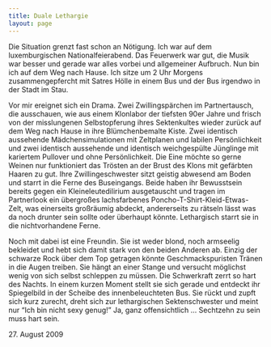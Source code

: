 ```yaml
---
title: Duale Lethargie
layout: page
---
```

Die Situation grenzt fast schon an Nötigung. Ich war auf dem luxemburgischen Nationalfeierabend. Das Feuerwerk war gut, die Musik war besser und gerade war alles vorbei und allgemeiner Aufbruch. Nun bin ich auf dem Weg nach Hause. Ich sitze um 2 Uhr Morgens zusammengepfercht mit Satres Hölle in einem Bus und der Bus irgendwo in der Stadt im Stau.

Vor mir ereignet sich ein Drama. Zwei Zwillingspärchen im Partnertausch, die ausschauen, wie aus einem Klonlabor der tiefsten 90er Jahre und frisch von der misslungenen Selbstopferung ihres Sektenkultes wieder zurück auf dem Weg nach Hause in ihre Blümchenbemalte Kiste. Zwei identisch aussehende Mädchensimulationen mit Zeltplanen und labilen Persönlichkeit und zwei identisch aussehende und identisch weichgespülte Jünglinge mit kariertem Pullover und ohne Persönlichkeit. Die Eine möchte so gerne Weinen nur funktioniert das Trösten an der Brust des Klons mit gefärbten Haaren zu gut. Ihre Zwillingeschwester sitzt geistig abwesend am Boden und starrt in die Ferne des Buseingangs. Beide haben ihr Bewusstsein bereits gegen ein Kleineleutedilirium ausgetauscht und tragen im Partnerlook ein übergroßes lachsfarbenes Poncho-T-Shirt-Kleid-Etwas-Zelt, was einerseits großräumig abdeckt, andererseits zu rätseln lässt was da noch drunter sein sollte oder überhaupt könnte. Lethargisch starrt sie in die nichtvorhandene Ferne.

Noch mit dabei ist eine Freundin. Sie ist weder blond, noch armseelig bekleidet und hebt sich damit stark von den beiden Anderen ab. Einzig der schwarze Rock über dem Top getragen könnte Geschmackspuristen Tränen in die Augen treiben. Sie hängt an einer Stange und versucht möglichst wenig von sich selbst schleppen zu müssen. Die Schwerkraft zerrt so hart des Nachts. In einem kurzen Moment stellt sie sich gerade und entdeckt ihr Spiegelbild in der Scheibe des innenbeleuchteten Bus. Sie rückt und zupft sich kurz zurecht, dreht sich zur lethargischen Sektenschwester und meint nur “Ich bin nicht sexy genug!”
Ja, ganz offensichtlich …
Sechtzehn zu sein muss hart sein.

<date>27. August 2009</date>
